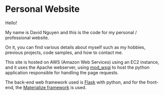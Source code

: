 # Personal Website

Hello!

My name is David Nguyen and this is the code for my personal / professional
website.

On it, you can find various details about myself such as my hobbies,
previous projects, code samples, and how to contact me.

This site is hosted on AWS (Amazon Web Services) using an EC2 instance, and it
uses the Apache webserver, using [mod_wsgi](https://code.google.com/p/modwsgi/) 
to host the python application responsible for handling the page requests.

The back-end web framework used is [Flask](http://flask.pocoo.org/) 
with python, and for the front-end, the [Materialize framework](http://materializecss.com/)
is used. 

